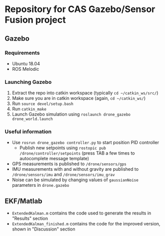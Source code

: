 # Repository for CAS Gazebo/Sensor Fusion project

## Gazebo
### Requirements
* Ubuntu 18.04
* ROS Melodic

### Launching Gazebo 
1. Extract the repo into catkin workspace (typically `cd ~/catkin_ws/src/`)
2. Make sure you are in catkin workspace (again, `cd ~/catkin_ws/`)
3. Run `source devel/setup.bash`
4. Run `catkin_make`
5. Launch Gazebo simulation using `roslaunch drone_gazebo drone_world.launch`

### Useful information
* Use `rosrun drone_gazebo controller.py` to start position PID controller
    * Publish new setpoints using `rostopic pub /drone/controller/setpoints` (press TAB a few times to autocomplete message template)
* GPS measurements is published to `/drone/sensors/gps`
* IMU measurements with and without gravity are published to `/drone/sensors/imu` and `/drone/sensors/imu_grav`
* Noise can be simulated by changing values of `gaussianNoise` parameters in `drone.gazebo`

## EKF/Matlab
* `ExtendedKalman.m` contains the code used to generate the results in "Results" section
* `ExtendedKalman_finished.m` contains the code for the improved version, shown in "Discussion" section
